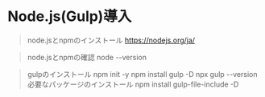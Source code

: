 # Node.js(Gulp)導入

> node.jsとnpmのインストール
  https://nodejs.org/ja/

> node.jsとnpmの確認
  node --version

> gulpのインストール
  npm init -y
  npm install gulp -D
  npx gulp --version
  > 必要なパッケージのインストール
    npm install gulp-file-include -D